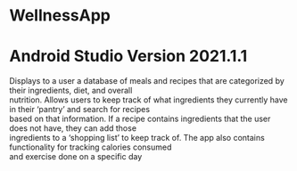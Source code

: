 # WellnessApp
# Android Studio Version 2021.1.1

Displays to a user a database of meals and recipes that are categorized by their ingredients, diet, and overall   
nutrition. Allows users to keep track of what ingredients they currently have in their ‘pantry’ and search for recipes  
based on that information. If a recipe contains ingredients that the user does not have, they can add those  
ingredients to a ‘shopping list’ to keep track of. The app also contains functionality for tracking calories consumed  
and exercise done on a specific day
